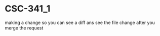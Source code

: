 # CSC-341_1

making a change so you can see a diff ans see the file change after you merge the request
